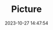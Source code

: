 ---
weight: 1
images:
- /images/edited/242.jpeg
title: Picture
date: 2023-10-27 14:47:54
tags: [luminarneo,work,ilce7m3,bird,animals]
---